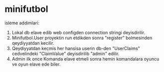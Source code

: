 # minifutbol
isleme addimlari:
1. Lokal db elave edib web configden connection stringi deyisdirilir.
2. Minifutbol.User proyektin run etdikden sonra "register" bolmesinden qeydiyyatdan kecilir.
3. Qeydiyyatdan kecmis her hansisa userin db-den "UserClaims" cedvelindeki "ClaimValue" deyisdirilib "admin" edilir.
4. Admin ilk once Komanda elave etmeli sonra hemin komandalara oyuncu ve oyun elave ede biler.